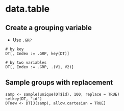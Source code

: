 # data.table

## Create a grouping variable
* Use `.GRP`

```
# by key
DT[, Index := .GRP, key(DT)]

# by two variables
DT[, Index := .GRP, .(V1, V2)]
```

## Sample groups with replacement

```
samp <- sample(unique(DT$id), 100, replace = TRUE)
setkey(DT, "id")
DTnew <- DT[J(samp), allow.cartesian = TRUE]

```